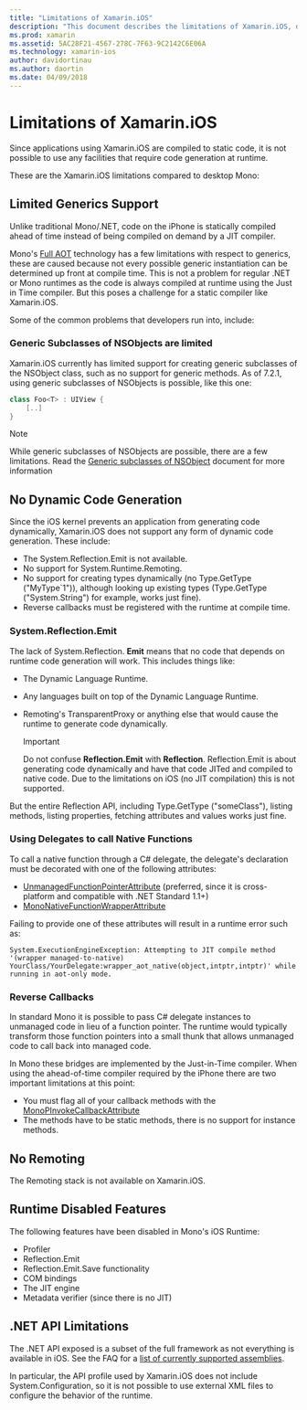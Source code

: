 ```yaml
---
title: "Limitations of Xamarin.iOS"
description: "This document describes the limitations of Xamarin.iOS, discussing generics, generic subclasses of NSObjects, P/Invokes in generic objects, and more."
ms.prod: xamarin
ms.assetid: 5AC28F21-4567-278C-7F63-9C2142C6E06A
ms.technology: xamarin-ios
author: davidortinau
ms.author: daortin
ms.date: 04/09/2018
---
```


# Limitations of Xamarin.iOS

Since applications using Xamarin.iOS are compiled to static code,
it is not possible to use any facilities that require code generation at
runtime.

These are the Xamarin.iOS limitations compared to desktop Mono:

 <a name="Limited_Generics_Support"></a>

## Limited Generics Support

Unlike traditional Mono/.NET, code on the iPhone is statically compiled ahead
of time instead of being compiled on demand by a JIT compiler.

Mono's [Full AOT](https://www.mono-project.com/docs/advanced/aot/#full-aot) technology has a few limitations
with respect to generics, these are caused because not every
possible generic instantiation can be determined up front at
compile time. This is not a problem for regular .NET or Mono
runtimes as the code is always compiled at runtime using the
Just in Time compiler. But this poses a challenge for a static
compiler like Xamarin.iOS.

Some of the common problems that developers run into, include:

 <a name="Generic_Subclasses_of_NSObjects_are_limited"></a>

### Generic Subclasses of NSObjects are limited

Xamarin.iOS currently has limited support for creating generic subclasses of the
NSObject class, such as no support for generic methods. As of 7.2.1, using generic subclasses of NSObjects is possible, like this one:

```csharp
class Foo<T> : UIView {
    [..]
}
```

> [!NOTE]
> While generic subclasses of NSObjects are possible, there are a few limitations. Read the [Generic subclasses of NSObject](~/ios/internals/api-design/nsobject-generics.md) document for more information

 <a name="No_Dynamic_Code_Generation"></a>

## No Dynamic Code Generation

Since the iOS kernel prevents an application from generating code
dynamically, Xamarin.iOS does not support any form of dynamic code
generation. These include:

- The System.Reflection.Emit is not available.
- No support for System.Runtime.Remoting.
- No support for creating types dynamically (no Type.GetType ("MyType`1")), although looking up existing types (Type.GetType ("System.String") for example, works just fine).
- Reverse callbacks must be registered with the runtime at compile time.

 <a name="System.Reflection.Emit"></a>

### System.Reflection.Emit

The lack of System.Reflection. **Emit** means that no code that
depends on runtime code generation will work. This includes things like:

- The Dynamic Language Runtime.
- Any languages built on top of the Dynamic Language Runtime.
- Remoting's TransparentProxy or anything else that would cause the runtime to generate code dynamically.

  > [!IMPORTANT]
  > Do not confuse **Reflection.Emit** with **Reflection**. Reflection.Emit is about
  > generating code dynamically and have that code JITed and
  > compiled to native code. Due to the limitations on iOS
  > (no JIT compilation) this is not supported.

But the entire Reflection API, including Type.GetType
("someClass"), listing methods, listing properties, fetching
attributes and values works just fine.

### Using Delegates to call Native Functions

To call a native function through a C# delegate, the delegate's declaration
must be decorated with one of the following attributes:

- [UnmanagedFunctionPointerAttribute](xref:System.Runtime.InteropServices.UnmanagedFunctionPointerAttribute)
  (preferred, since it is cross-platform and compatible with .NET Standard
   1.1+)
- [MonoNativeFunctionWrapperAttribute](xref:ObjCRuntime.MonoNativeFunctionWrapperAttribute)

Failing to provide one of these attributes will result in a runtime
error such as:

```
System.ExecutionEngineException: Attempting to JIT compile method '(wrapper managed-to-native) YourClass/YourDelegate:wrapper_aot_native(object,intptr,intptr)' while running in aot-only mode.
```

 <a name="Reverse_Callbacks"></a>

### Reverse Callbacks

In standard Mono it is possible to pass C# delegate
instances to unmanaged code in lieu of a function pointer. The
runtime would typically transform those function pointers into
a small thunk that allows unmanaged code to call back into
managed code.

In Mono these bridges are implemented by the Just-in-Time
compiler. When using the ahead-of-time compiler required by
the iPhone there are two important limitations at this
point:

- You must flag all of your callback methods with the
  [MonoPInvokeCallbackAttribute](xref:ObjCRuntime.MonoPInvokeCallbackAttribute)
- The methods have to be static methods, there is no support for instance methods.

<a name="No_Remoting"></a>

## No Remoting

The Remoting stack is not available on Xamarin.iOS.

 <a name="Runtime_Disabled_Features"></a>

## Runtime Disabled Features

The following features have been disabled in Mono's iOS
Runtime:

- Profiler
- Reflection.Emit
- Reflection.Emit.Save functionality
- COM bindings
- The JIT engine
- Metadata verifier (since there is no JIT)

 <a name=".NET_API_Limitations"></a>

## .NET API Limitations

The .NET API exposed is a subset of the full framework as not everything is
available in iOS. See the FAQ for a [list of currently supported assemblies](~/cross-platform/internals/available-assemblies.md).

In particular, the API profile used by Xamarin.iOS does not
include System.Configuration, so it is not possible to use
external XML files to configure the behavior of the runtime.
